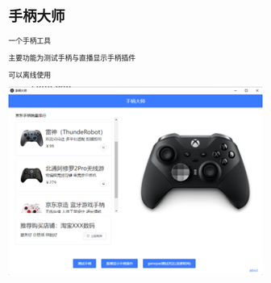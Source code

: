 # 手柄大师
一个手柄工具

主要功能为测试手柄与直播显示手柄插件

可以离线使用



![image-20220528220315218](README.assets/image-20220528220315218.png)

